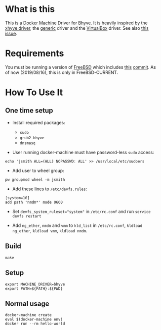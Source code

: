 # What is this

This is a [Docker Machine](https://docs.docker.com/machine/overview/) Driver for [Bhyve](http://bhyve.org/). It is
heavily inspired by the [xhyve driver](https://github.com/machine-drivers/docker-machine-driver-xhyve), the
[generic](https://github.com/docker/machine/tree/master/drivers/generic) driver and the
[VirtualBox](https://github.com/docker/machine/tree/master/drivers/virtualbox) driver.
See also [this issue](https://github.com/machine-drivers/docker-machine-driver-xhyve/issues/200).

# Requirements

You must be running a version of [FreeBSD](https://www.FreeBSD.org/) which includes [this](https://svnweb.freebsd.org/base?view=revision&revision=342168) [commit](https://github.com/freebsd/freebsd/commit/53dba18a1b398c13a795558d636b8dce20ef376f). As of now (2019/08/16), this is only in FreeBSD-CURRENT.

# How To Use It

## One time setup

* Install required packages:
  * `sudo`
  * `grub2-bhyve`
  * `dnsmasq`

* User running docker-machine must have password-less `sudo` access:
 
```
echo 'jsmith ALL=(ALL) NOPASSWD: ALL' >> /usr/local/etc/sudoers
```

* Add user to wheel group:

```
pw groupmod wheel -m jsmith
```

* Add these lines to `/etc/devfs.rules`:

```
[system=10]
add path 'nmdm*' mode 0660
```

* Set `devfs_system_ruleset="system"` in `/etc/rc.conf` and run `service devfs restart`

* Add `ng_ether`, `nmdm` and `vmm` to `kld_list` in `/etc/rc.conf`, `kldload ng_ether`, `kldload vmm`, `kldload nmdm`.

## Build

```
make
```

## Setup

```
export MACHINE_DRIVER=bhyve
export PATH=${PATH}:${PWD}
```

## Normal usage

```
docker-machine create
eval $(docker-machine env)
docker run --rm hello-world
```
